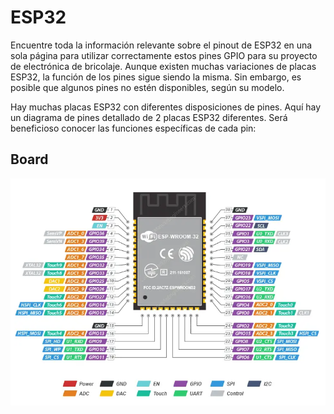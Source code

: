 # ESP32

Encuentre toda la información relevante sobre el pinout de ESP32 en una sola página para utilizar correctamente estos pines GPIO para su proyecto de electrónica de bricolaje. Aunque existen muchas variaciones de placas ESP32, la función de los pines sigue siendo la misma. Sin embargo, es posible que algunos pines no estén disponibles, según su modelo.

Hay muchas placas ESP32 con diferentes disposiciones de pines. Aquí hay un diagrama de pines detallado de 2 placas ESP32 diferentes. Será beneficioso conocer las funciones específicas de cada pin:

## Board

![Texto del enlace](/Doc/esp32.png)
